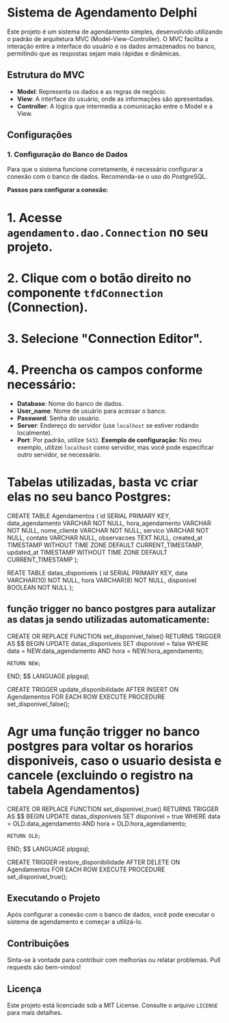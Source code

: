 ﻿# Sistema de Agendamento Delphi

Este projeto é um sistema de agendamento simples, desenvolvido utilizando o padrão de arquitetura MVC (Model-View-Controller). O MVC facilita a interação entre a interface do usuário e os dados armazenados no banco, permitindo que as respostas sejam mais rápidas e dinâmicas.

## Estrutura do MVC
- **Model**: Representa os dados e as regras de negócio.
- **View**: A interface do usuário, onde as informações são apresentadas.
- **Controller**: A lógica que intermedia a comunicação entre o Model e a View.

## Configurações

### 1. Configuração do Banco de Dados
Para que o sistema funcione corretamente, é necessário configurar a conexão com o banco de dados. Recomenda-se o uso do PostgreSQL.

**Passos para configurar a conexão:**
# 1. Acesse `agendamento.dao.Connection` no seu projeto.
# 2. Clique com o botão direito no componente `tfdConnection` (Connection).
# 3. Selecione "Connection Editor".
# 4. Preencha os campos conforme necessário:
   - **Database**: Nome do banco de dados.
   - **User_name**: Nome de usuário para acessar o banco.
   - **Password**: Senha do usuário.
   - **Server**: Endereço do servidor (use `localhost` se estiver rodando localmente).
   - **Port**: Por padrão, utilize `5432`.
**Exemplo de configuração**: No meu exemplo, utilizei `localhost` como servidor, mas você pode especificar outro servidor, se necessário.


# Tabelas utilizadas, basta vc criar elas no seu banco Postgres:
CREATE TABLE Agendamentos (
    id SERIAL PRIMARY KEY,
    data_agendamento VARCHAR NOT NULL,
    hora_agendamento VARCHAR NOT NULL,
    nome_cliente VARCHAR NOT NULL,
    servico VARCHAR NOT NULL,
    contato VARCHAR NULL,
    observacoes TEXT NULL,
    created_at TIMESTAMP WITHOUT TIME ZONE DEFAULT CURRENT_TIMESTAMP,
    updated_at TIMESTAMP WITHOUT TIME ZONE DEFAULT CURRENT_TIMESTAMP
);

REATE TABLE datas_disponiveis (
    id SERIAL PRIMARY KEY,
    data VARCHAR(10) NOT NULL,
    hora VARCHAR(8) NOT NULL,
    disponivel BOOLEAN NOT NULL
);

## função trigger no banco postgres para autalizar as datas ja sendo utilizadas automaticamente:
CREATE OR REPLACE FUNCTION set_disponivel_false()
RETURNS TRIGGER AS $$
BEGIN
    UPDATE datas_disponiveis
    SET disponivel = false
    WHERE data = NEW.data_agendamento AND hora = NEW.hora_agendamento;

    RETURN NEW;
END;
$$ LANGUAGE plpgsql;

CREATE TRIGGER update_disponibilidade
AFTER INSERT ON Agendamentos
FOR EACH ROW
EXECUTE PROCEDURE set_disponivel_false(); 


# Agr uma função trigger no banco postgres para voltar os horarios disponiveis, caso o usuario desista  e cancele (excluindo o registro na tabela Agendamentos)
CREATE OR REPLACE FUNCTION set_disponivel_true()
RETURNS TRIGGER AS $$
BEGIN
    UPDATE datas_disponiveis
    SET disponivel = true
    WHERE data = OLD.data_agendamento AND hora = OLD.hora_agendamento;

    RETURN OLD;
END;
$$ LANGUAGE plpgsql;

CREATE TRIGGER restore_disponibilidade
AFTER DELETE ON Agendamentos
FOR EACH ROW
EXECUTE PROCEDURE set_disponivel_true();


## Executando o Projeto
Após configurar a conexão com o banco de dados, você pode executar o sistema de agendamento e começar a utilizá-lo.

## Contribuições
Sinta-se à vontade para contribuir com melhorias ou relatar problemas. Pull requests são bem-vindos!

## Licença
Este projeto está licenciado sob a MIT License. Consulte o arquivo `LICENSE` para mais detalhes.

